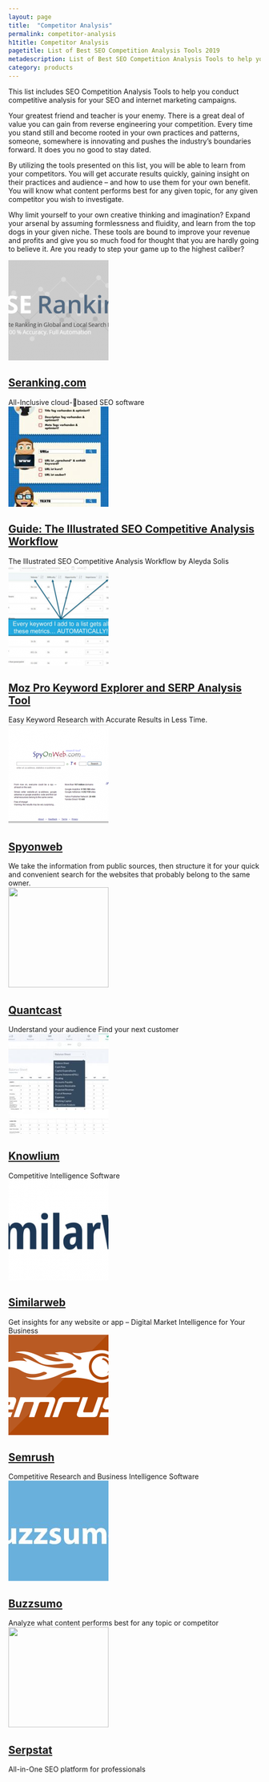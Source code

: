 ```yaml
---
layout: page
title:  "Competitor Analysis"
permalink: competitor-analysis
h1title: Competitor Analysis
pagetitle: List of Best SEO Competition Analysis Tools 2019  
metadescription: List of Best SEO Competition Analysis Tools to help you conduct competitive analysis for your SEO and internet marketing campaigns.
category: products
---
```

This list includes SEO Competition Analysis Tools to help you conduct competitive analysis for your SEO and internet marketing campaigns.

Your greatest friend and teacher is your enemy. There is a great deal of value you can gain from reverse engineering your competition. Every time you stand still and become rooted in your own practices and patterns, someone, somewhere is innovating and pushes the industry’s boundaries forward. It does you no good to stay dated.

By utilizing the tools presented on this list, you will be able to learn from your competitors. You will get accurate results quickly, gaining insight on their practices and audience – and how to use them for your own benefit. You will know what content performs best for any given topic, for any given competitor you wish to investigate.

Why limit yourself to your own creative thinking and imagination? Expand your arsenal by assuming formlessness and fluidity, and learn from the top dogs in your given niche. These tools are bound to improve your revenue and profits and give you so much food for thought that you are hardly going to believe it. Are you ready to step your game up to the highest caliber?

<article class="resource">
<div class="resource__thumb"><img  src="/wp-content/uploads/2017/01/seranking-com-200x200.png" alt="" width="200" height="200" /></div>
<div class="resource__info">
<h2 class="h2 category-title"><a href="https://seranking.com/?ref=curatedseotools.com" target="_blank class=">Seranking.com</a></h2>
All-Inclusive cloud-based SEO software

</div>
</article><article class="resource">
<div class="resource__thumb"><img  src="/wp-content/uploads/2016/12/guide-the-illustrated-seo-competitive-analysis-workflow-200x200.jpg" alt="" width="200" height="200" /></div>
<div class="resource__info">
<h2 class="h2 category-title"><a href="https://moz.com/blog/illustrated-seo-competitive-analysis-workflow?ref=curatedseotools.com" target="_blank class=">Guide: The Illustrated SEO Competitive Analysis Workflow</a></h2>
The Illustrated SEO Competitive Analysis Workflow by Aleyda Solis

</div>
</article><article class="resource">
<div class="resource__thumb"><img  src="/wp-content/uploads/2016/12/moz-pro-keyword-explorer-and-serp-analysis-tool-200x200.png" alt="" width="200" height="200" /></div>
<div class="resource__info">
<h2 class="h2 category-title"><a href="https://moz.com/tools/keyword-difficulty?ref=curatedseotools.com" target="_blank class=">Moz Pro Keyword Explorer and SERP Analysis Tool</a></h2>
Easy Keyword Research with Accurate Results in Less Time.

</div>
</article><article class="resource">
<div class="resource__thumb"><img  src="/wp-content/uploads/2016/12/spyonweb-200x200.png" alt="" width="200" height="200" /></div>
<div class="resource__info">
<h2 class="h2 category-title"><a href="http://spyonweb.com/?ref=curatedseotools.com" target="_blank class=">Spyonweb</a></h2>
We take the information from public sources, then structure it for your quick and convenient search for the websites that probably belong to the same owner.

</div>
</article><article class="resource">
<div class="resource__thumb"><img  src="/wp-content/uploads/2016/12/quantcast-200x200.png" sizes="(max-width: 200px) 100vw, 200px" srcset="https://curatedseotools.com/wp-content/uploads/2016/12/quantcast-200x200.png 200w, https://curatedseotools.com/wp-content/uploads/2016/12/quantcast-500x500.png 500w, https://curatedseotools.com/wp-content/uploads/2016/12/quantcast-90x90.png 90w, https://curatedseotools.com/wp-content/uploads/2016/12/quantcast.png 518w" alt="" width="200" height="200" /></div>
<div class="resource__info">
<h2 class="h2 category-title"><a href="https://www.quantcast.com/?ref=curatedseotools.com" target="_blank class=">Quantcast</a></h2>
Understand your audience Find your next customer

</div>
</article><article class="resource">
<div class="resource__thumb"><img  src="/wp-content/uploads/2016/12/knowlium-200x200.jpg" alt="" width="200" height="200" /></div>
<div class="resource__info">
<h2 class="h2 category-title"><a href="https://knowlium.com/?ref=curatedseotools.com" target="_blank class=">Knowlium</a></h2>
Competitive Intelligence Software

</div>
</article><article class="resource">
<div class="resource__thumb"><img  src="/wp-content/uploads/2016/12/similarweb-200x200.png" alt="" width="200" height="200" /></div>
<div class="resource__info">
<h2 class="h2 category-title"><a href="https://www.similarweb.com/?ref=curatedseotools.com" target="_blank class=">Similarweb</a></h2>
Get insights for any website or app – Digital Market Intelligence for Your Business

</div>
</article><article class="resource">
<div class="resource__thumb"><img  src="/wp-content/uploads/2016/12/semrush-200x200.png" alt="" width="200" height="200" /></div>
<div class="resource__info">
<h2 class="h2 category-title"><a href="https://www.semrush.com/?ref=curatedseotools.com" target="_blank class=">Semrush</a></h2>
Сompetitive Research and Business Intelligence Software

</div>
</article><article class="resource">
<div class="resource__thumb"><img  src="/wp-content/uploads/2016/12/buzzsumo-200x200.jpg" alt="" width="200" height="200" /></div>
<div class="resource__info">
<h2 class="h2 category-title"><a href="http://buzzsumo.com/?ref=curatedseotools.com" target="_blank class=">Buzzsumo</a></h2>
Analyze what content performs best for any topic or competitor

</div>
</article><article class="resource">
<div class="resource__thumb"><img  src="/wp-content/uploads/2016/12/images-1-200x200.png" sizes="(max-width: 200px) 100vw, 200px" srcset="https://curatedseotools.com/wp-content/uploads/2016/12/images-1-200x200.png 200w, https://curatedseotools.com/wp-content/uploads/2016/12/images-1-90x90.png 90w, https://curatedseotools.com/wp-content/uploads/2016/12/images-1.png 225w" alt="" width="200" height="200" /></div>
<div class="resource__info">
<h2 class="h2 category-title"><a href="https://serpstat.com/?ref=curatedseotools.com" target="_blank class=">Serpstat</a></h2>
All-in-One SEO platform for professionals

</div>
</article>
